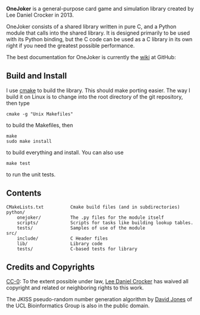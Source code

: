 **OneJoker** is a general-purpose card game and simulation library created by
Lee Daniel Crocker in 2013.

OneJoker consists of a shared library written in pure C, and a Python module
that calls into the shared library. It is designed primarily to be used with
its Python binding, but the C code can be used as a C library in its own right
if you need the greatest possible performance.

The best documentation for OneJoker is currently the [wiki][2] at GitHub:

[2]: https://github.com/lcrocker/OneJoker/wiki

Build and Install
-----------------

I use [cmake][3] to build the library. This should make porting easier. The way
I build it on Linux is to change into the root directory of the git repository,
then type

    cmake -g "Unix Makefiles"

to build the Makefiles, then

    make
    sudo make install

to build everything and install. You can also use

    make test

to run the unit tests.

[3]: http://www.cmake.org

Contents
--------

    CMakeLists.txt          Cmake build files (and in subdirectories)
    python/
        onejoker/           The .py files for the module itself
        scripts/            Scripts for tasks like building lookup tables.
        tests/              Samples of use of the module
    src/
        include/            C Header files
        lib/                Library code
        tests/              C-based tests for library

Credits and Copyrights
----------------------

[CC-0][4]: To the extent possible under law, [Lee Daniel Crocker][1] has waived
all copyright and related or neighboring rights to this work.

The JKISS pseudo-random number generation algorithm by [David Jones][5] of the
UCL Bioinformatics Group is also in the public domain.

[1]: http://www.etceterology.com
[4]: http://creativecommons.org/publicdomain/zero/1.0/
[5]: www.cs.ucl.ac.uk/staff/d.jones/GoodPracticeRNG.pdf
